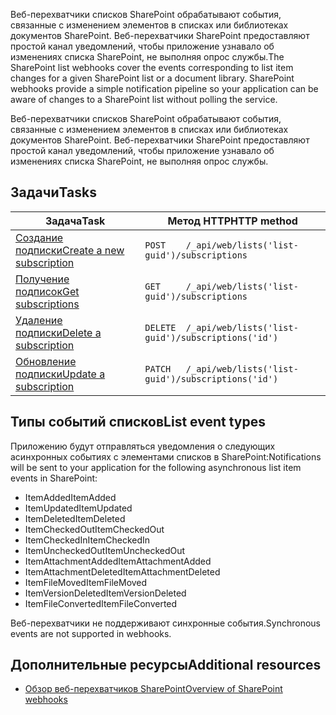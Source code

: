 <span data-ttu-id="f5e9c-p101">Веб-перехватчики списков SharePoint обрабатывают события, связанные с изменением элементов в списках или библиотеках документов SharePoint. Веб-перехватчики SharePoint предоставляют простой канал уведомлений, чтобы приложение узнавало об изменениях списка SharePoint, не выполняя опрос службы.</span><span class="sxs-lookup"><span data-stu-id="f5e9c-p101">The SharePoint list webhooks cover the events corresponding to list item changes for a given SharePoint list or a document library. SharePoint webhooks provide a simple notification pipeline so your application can be aware of changes to a SharePoint list without polling the service.</span></span>

Веб-перехватчики списков SharePoint обрабатывают события, связанные с изменением элементов в списках или библиотеках документов SharePoint. Веб-перехватчики SharePoint предоставляют простой канал уведомлений, чтобы приложение узнавало об изменениях списка SharePoint, не выполняя опрос службы.

## <a name="tasks"></a><span data-ttu-id="f5e9c-104">Задачи</span><span class="sxs-lookup"><span data-stu-id="f5e9c-104">Tasks</span></span>
| <span data-ttu-id="f5e9c-105">Задача</span><span class="sxs-lookup"><span data-stu-id="f5e9c-105">Task</span></span>                                                | <span data-ttu-id="f5e9c-106">Метод HTTP</span><span class="sxs-lookup"><span data-stu-id="f5e9c-106">HTTP method</span></span>                                                  |
|-----------------------------------------------------|--------------------------------------------------------------|
| [<span data-ttu-id="f5e9c-107">Создание подписки</span><span class="sxs-lookup"><span data-stu-id="f5e9c-107">Create a new subscription</span></span>](./create-subscription) | `POST    /_api/web/lists('list-guid')/subscriptions`         |
| [<span data-ttu-id="f5e9c-108">Получение подписок</span><span class="sxs-lookup"><span data-stu-id="f5e9c-108">Get subscriptions</span></span>](./get-subscription)          | `GET     /_api/web/lists('list-guid')/subscriptions`         |
| [<span data-ttu-id="f5e9c-109">Удаление подписки</span><span class="sxs-lookup"><span data-stu-id="f5e9c-109">Delete a subscription</span></span>](./delete-subscription)       | `DELETE  /_api/web/lists('list-guid')/subscriptions('id')`   |
| [<span data-ttu-id="f5e9c-110">Обновление подписки</span><span class="sxs-lookup"><span data-stu-id="f5e9c-110">Update a subscription</span></span>](./update-subscription)     | `PATCH   /_api/web/lists('list-guid')/subscriptions('id')`   |

## <a name="list-event-types"></a><span data-ttu-id="f5e9c-111">Типы событий списков</span><span class="sxs-lookup"><span data-stu-id="f5e9c-111">List event types</span></span>
<span data-ttu-id="f5e9c-112">Приложению будут отправляться уведомления о следующих асинхронных событиях с элементами списков в SharePoint:</span><span class="sxs-lookup"><span data-stu-id="f5e9c-112">Notifications will be sent to your application for the following asynchronous list item events in SharePoint:</span></span>

* <span data-ttu-id="f5e9c-113">ItemAdded</span><span class="sxs-lookup"><span data-stu-id="f5e9c-113">ItemAdded</span></span>
* <span data-ttu-id="f5e9c-114">ItemUpdated</span><span class="sxs-lookup"><span data-stu-id="f5e9c-114">ItemUpdated</span></span>
* <span data-ttu-id="f5e9c-115">ItemDeleted</span><span class="sxs-lookup"><span data-stu-id="f5e9c-115">ItemDeleted</span></span>
* <span data-ttu-id="f5e9c-116">ItemCheckedOut</span><span class="sxs-lookup"><span data-stu-id="f5e9c-116">ItemCheckedOut</span></span>
* <span data-ttu-id="f5e9c-117">ItemCheckedIn</span><span class="sxs-lookup"><span data-stu-id="f5e9c-117">ItemCheckedIn</span></span>
* <span data-ttu-id="f5e9c-118">ItemUncheckedOut</span><span class="sxs-lookup"><span data-stu-id="f5e9c-118">ItemUncheckedOut</span></span>
* <span data-ttu-id="f5e9c-119">ItemAttachmentAdded</span><span class="sxs-lookup"><span data-stu-id="f5e9c-119">ItemAttachmentAdded</span></span>
* <span data-ttu-id="f5e9c-120">ItemAttachmentDeleted</span><span class="sxs-lookup"><span data-stu-id="f5e9c-120">ItemAttachmentDeleted</span></span>
* <span data-ttu-id="f5e9c-121">ItemFileMoved</span><span class="sxs-lookup"><span data-stu-id="f5e9c-121">ItemFileMoved</span></span>
* <span data-ttu-id="f5e9c-122">ItemVersionDeleted</span><span class="sxs-lookup"><span data-stu-id="f5e9c-122">ItemVersionDeleted</span></span>
* <span data-ttu-id="f5e9c-123">ItemFileConverted</span><span class="sxs-lookup"><span data-stu-id="f5e9c-123">ItemFileConverted</span></span>

<span data-ttu-id="f5e9c-124">Веб-перехватчики не поддерживают синхронные события.</span><span class="sxs-lookup"><span data-stu-id="f5e9c-124">Synchronous events are not supported in webhooks.</span></span>

## <a name="additional-resources"></a><span data-ttu-id="f5e9c-125">Дополнительные ресурсы</span><span class="sxs-lookup"><span data-stu-id="f5e9c-125">Additional resources</span></span>

* [<span data-ttu-id="f5e9c-126">Обзор веб-перехватчиков SharePoint</span><span class="sxs-lookup"><span data-stu-id="f5e9c-126">Overview of SharePoint webhooks</span></span>](../overview-sharepoint-webhooks)
